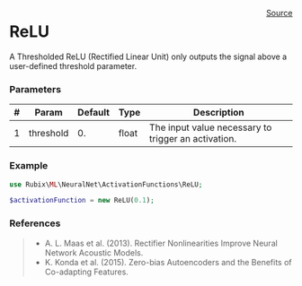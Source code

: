 <p><span style="float:right;"><a href="https://github.com/RubixML/RubixML/blob/master/src/NeuralNet/ActivationFunctions/ReLU.php">Source</a></span></p>

# ReLU
A Thresholded ReLU (Rectified Linear Unit) only outputs the signal above a user-defined threshold parameter.

### Parameters
| # | Param | Default | Type | Description |
|---|---|---|---|---|
| 1 | threshold | 0. | float | The input value necessary to trigger an activation. |

### Example
```php
use Rubix\ML\NeuralNet\ActivationFunctions\ReLU;

$activationFunction = new ReLU(0.1);
```

### References
>- A. L. Maas et al. (2013). Rectifier Nonlinearities Improve Neural Network Acoustic Models.
>- K. Konda et al. (2015). Zero-bias Autoencoders and the Benefits of Co-adapting Features.